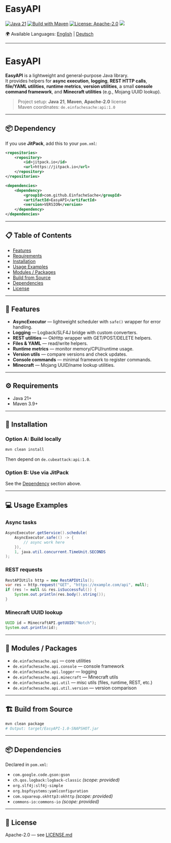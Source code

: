 # EasyAPI

[![Java 21](https://img.shields.io/badge/Java-21-red?logo=openjdk)](https://openjdk.org/)
[![Build with Maven](https://img.shields.io/badge/Build-Maven-orange?logo=apachemaven)](https://maven.apache.org/)
[![License: Apache-2.0](https://img.shields.io/badge/License-Apache_2.0-blue.svg)](LICENSE.md)
[![](https://jitpack.io/v/CubeAttack/EasyAPI.svg)](https://jitpack.io/#CubeAttack/EasyAPI)

🌍 Available Languages: [English](README.md) | [Deutsch](README.de.md)

---

# EasyAPI

**EasyAPI** is a lightweight and general-purpose Java library.  
It provides helpers for **async execution**, **logging**, **REST HTTP calls**, **file/YAML utilities**, **runtime metrics**, **version utilities**, a small **console command framework**, and **Minecraft utilities** (e.g., Mojang UUID lookup).

> Project setup: **Java 21**, **Maven**, **Apache-2.0** license  
> Maven coordinates: `de.einfachesache:api:1.0`

---

## 📦 Dependency
<a id="dependency"></a>

If you use **JitPack**, add this to your `pom.xml`:

```xml
<repositories>
    <repository>
        <id>jitpack.io</id>
        <url>https://jitpack.io</url>
    </repository>
</repositories>

<dependencies>
    <dependency>
        <groupId>com.github.EinfacheSache</groupId>
        <artifactId>EasyAPI</artifactId>
        <version>VERSION</version>
    </dependency>
</dependencies>
```

---

## 📋 Table of Contents
- [Features](#features)
- [Requirements](#requirements)
- [Installation](#installation)
- [Usage Examples](#usage-examples)
- [Modules / Packages](#modules--packages)
- [Build from Source](#build-from-source)
- [Dependencies](#dependencies)
- [License](#license)

---

<a id="features"></a>
## 🚀 Features
- **AsyncExecutor** — lightweight scheduler with `safe()` wrapper for error handling.
- **Logging** — Logback/SLF4J bridge with custom converters.
- **REST utilities** — OkHttp wrapper with GET/POST/DELETE helpers.
- **Files & YAML** — read/write helpers.
- **Runtime metrics** — monitor memory/CPU/runtime usage.
- **Version utils** — compare versions and check updates.
- **Console commands** — minimal framework to register commands.
- **Minecraft** — Mojang UUID/name lookup utilities.

---

<a id="requirements"></a>
## ⚙ Requirements
- Java 21+
- Maven 3.9+

---

<a id="installation"></a>
## 🔧 Installation

### Option A: Build locally
```bash
mvn clean install
```
Then depend on `de.cubeattack:api:1.0`.

### Option B: Use via JitPack
See the [Dependency](#dependency) section above.

---

<a id="usage-examples"></a>
## 💻 Usage Examples

### Async tasks
```java
AsyncExecutor.getService().schedule(
    AsyncExecutor.safe(() -> {
        // async work here
    }),
    1, java.util.concurrent.TimeUnit.SECONDS
);
```

### REST requests
```java
RestAPIUtils http = new RestAPIUtils();
var res = http.request("GET", "https://example.com/api", null);
if (res != null && res.isSuccessful()) {
    System.out.println(res.body().string());
}
```

### Minecraft UUID lookup
```java
UUID id = MinecraftAPI.getUUID("Notch");
System.out.println(id);
```

---

<a id="modules--packages"></a>
## 📂 Modules / Packages
- `de.einfachesache.api` — core utilities
- `de.einfachesache.api.console` — console framework
- `de.einfachesache.api.logger` — logging
- `de.einfachesache.api.minecraft` — Minecraft utils
- `de.einfachesache.api.util` — misc utils (files, runtime, REST, etc.)
- `de.einfachesache.api.util.version` — version comparison

---

<a id="build-from-source"></a>
## 🏗 Build from Source
```bash
mvn clean package
# Output: target/EasyAPI-1.0-SNAPSHOT.jar
```

---

<a id="dependencies"></a>
## 📦 Dependencies
Declared in `pom.xml`:
- `com.google.code.gson:gson`
- `ch.qos.logback:logback-classic` *(scope: provided)*
- `org.slf4j:slf4j-simple`
- `org.bspfsystems:yamlconfiguration`
- `com.squareup.okhttp3:okhttp` *(scope: provided)*
- `commons-io:commons-io` *(scope: provided)*

---

<a id="license"></a>
## 📜 License
Apache-2.0 — see [LICENSE.md](LICENSE.md)
